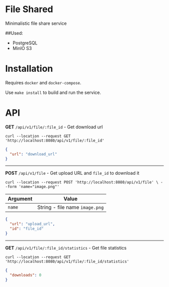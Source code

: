 # File Shared

Minimalistic file share service

##Used:

* PostgreSQL
* MinIO S3

# Installation

Requires `docker` and `docker-compose`.

Use `make install` to build and run the service.

# API

**GET** `/api/v1/file/:file_id` - Get download url

`curl --location --request GET 'http://localhost:8080/api/v1/file/:file_id'`

```json
{
  "url": "download_url"
}
```

---
**POST** `/api/v1/file` - Get upload URL and `file_id` to download it

`curl --location --request POST 'http://localhost:8080/api/v1/file' \
--form 'name="image.png"'`

Argument | Value
--- | ---
`name` | String - file name `image.png`

```json
{
  "url": "upload_url",
  "id": "file_id"
}
```

---
**GET** `/api/v1/file/:file_id/statistics` - Get file statistics

`curl --location --request GET 'http://localhost:8080/api/v1/file/:file_id/statistics'`

```json
{
  "downloads": 0
}
```
